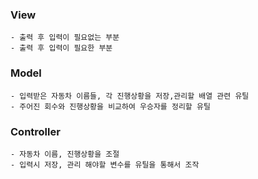 ### View
    - 출력 후 입력이 필요없는 부분
    - 출력 후 입력이 필요한 부분

### Model
    - 입력받은 자동차 이름들, 각 진행상황을 저장,관리할 배열 관련 유틸
    - 주어진 회수와 진행상황을 비교하여 우승자를 정리할 유틸

### Controller
    - 자동차 이름, 진행상황을 조절
    - 입력시 저장, 관리 해야할 변수를 유틸을 통해서 조작

